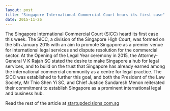 ```yaml
---
layout: post
title: "Singapore International Commercial Court hears its first case"
date: 2015-11-26
---
```

The Singapore International Commercial Court (SICC) heard its first case this week. The SICC, a division of the Singapore High Court, was formed on the 5th January 2015 with an aim to promote Singapore as a premier venue for international legal services and dispute resolution for the commercial sector. At the Opening of the Legal Year ceremony in 2015, the Attorney-General V K Rajah SC stated the desire to make Singapore a hub for legal services, and to build on the trust that Singapore has already earned among the international commercial community as a centre for legal practice. The SICC was established to further this goal, and both the President of the Law Society, Mr Thio Shen Yi SC, and Chief Justice Sundaresh Menon reiterated their commitment to establish Singapore as a prominent international legal and business hub.

Read the rest of the article at [startupdecisions.com.sg](http://www.startupdecisions.com.sg/blog/singapore-international-commercial-court-hears-first-case/)
